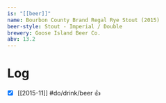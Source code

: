 ```yaml
---
is: "[[beer]]"
name: Bourbon County Brand Regal Rye Stout (2015)
beer-style: Stout - Imperial / Double
brewery: Goose Island Beer Co.
abv: 13.2
---
```

# Log
- [x] [[2015-11]] #do/drink/beer 👍
